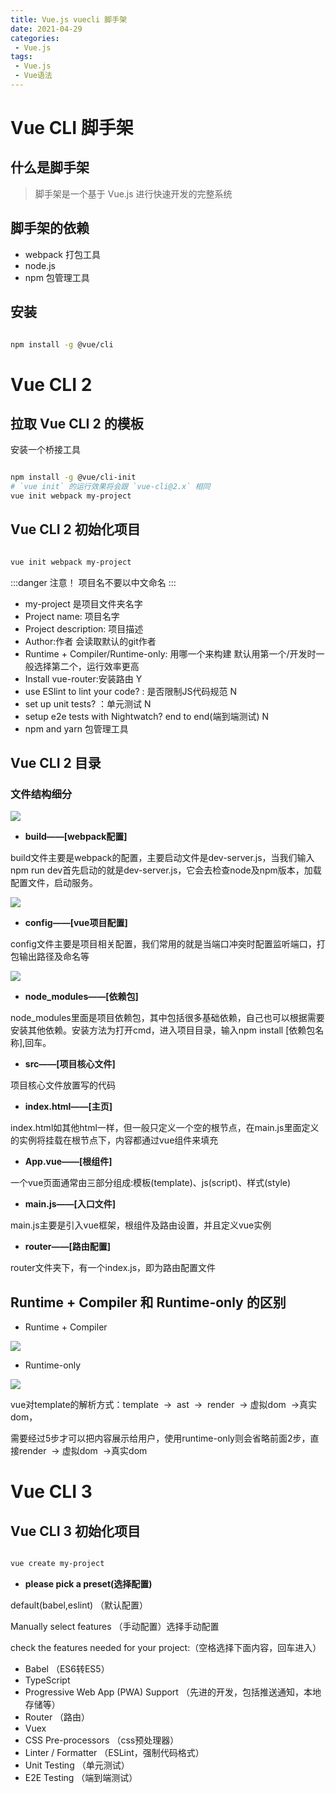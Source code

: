 ```yaml
---
title: Vue.js vuecli 脚手架
date: 2021-04-29
categories:
 - Vue.js
tags:
 - Vue.js 
 - Vue语法
---
```



# Vue CLI 脚手架

## 什么是脚手架

>脚手架是一个基于 Vue.js 进行快速开发的完整系统

## 脚手架的依赖

- webpack 打包工具
- node.js
- npm 包管理工具

## 安装

```sh

npm install -g @vue/cli

```

# Vue CLI 2


##  拉取 Vue CLI 2 的模板

安装一个桥接工具

```sh

npm install -g @vue/cli-init
# `vue init` 的运行效果将会跟 `vue-cli@2.x` 相同
vue init webpack my-project

```

## Vue CLI 2 初始化项目 <Badge text="old" type="warning"/>

```sh

vue init webpack my-project

```

:::danger 注意！
 项目名不要以中文命名
:::

- my-project 是项目文件夹名字
- Project name: 项目名字
- Project description: 项目描述
- Author:作者 会读取默认的git作者
- Runtime + Compiler/Runtime-only: 用哪一个来构建 默认用第一个/开发时一般选择第二个，运行效率更高
- Install vue-router:安装路由 Y
- use ESlint to lint your code? : 是否限制JS代码规范 N
- set up unit tests? ：单元测试 N
- setup e2e tests with Nightwatch? end to end(端到端测试) N
- npm and yarn 包管理工具
  
## Vue CLI 2 目录

### 文件结构细分

![](https://i.loli.net/2021/10/17/nvKd3wLqCQy9AkT.png)

* **build——[webpack配置]**

build文件主要是webpack的配置，主要启动文件是dev-server.js，当我们输入npm run dev首先启动的就是dev-server.js，它会去检查node及npm版本，加载配置文件，启动服务。
  
![](https://i.loli.net/2021/10/17/RkMmVHACgrPzd4N.png)

* **config——[vue项目配置]**
   
config文件主要是项目相关配置，我们常用的就是当端口冲突时配置监听端口，打包输出路径及命名等

![](https://i.loli.net/2021/10/17/douyNnWfs49HqVJ.png)

* **node_modules——[依赖包]**
  
node_modules里面是项目依赖包，其中包括很多基础依赖，自己也可以根据需要安装其他依赖。安装方法为打开cmd，进入项目目录，输入npm install [依赖包名称],回车。

* **src——[项目核心文件]**
  
项目核心文件放置写的代码

* **index.html——[主页]**
  
index.html如其他html一样，但一般只定义一个空的根节点，在main.js里面定义的实例将挂载在根节点下，内容都通过vue组件来填充

* **App.vue——[根组件]**
  
一个vue页面通常由三部分组成:模板(template)、js(script)、样式(style)

* **main.js——[入口文件]**
  
main.js主要是引入vue框架，根组件及路由设置，并且定义vue实例

* **router——[路由配置]**
  
router文件夹下，有一个index.js，即为路由配置文件

## Runtime + Compiler 和 Runtime-only 的区别

* Runtime + Compiler

![](https://i.loli.net/2021/10/17/fbQwAOj7vNCqtpY.png)



* Runtime-only

![](https://i.loli.net/2021/10/17/7PrtolJ5NLk9xXy.png)


vue对template的解析方式：template  ->  ast  ->  render  -> 虚拟dom  ->真实dom，

需要经过5步才可以把内容展示给用户，使用runtime-only则会省略前面2步，直接render  -> 虚拟dom  ->真实dom



# Vue CLI 3

## Vue CLI 3 初始化项目 <Badge text="new" type="tip"/>

```sh

vue create my-project

```

- **please pick a preset(选择配置)**

default(babel,eslint) （默认配置）

Manually select features （手动配置）选择手动配置

check the features needed for your project:（空格选择下面内容，回车进入）

- Babel （ES6转ES5）
- TypeScript
- Progressive Web App (PWA) Support （先进的开发，包括推送通知，本地存储等）
- Router （路由）
- Vuex
- CSS Pre-processors （css预处理器）
- Linter / Formatter （ESLint，强制代码格式）
- Unit Testing （单元测试）
- E2E Testing （端到端测试）
